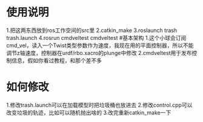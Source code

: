 # 使用说明
1.把这两东西放到ros工作空间的src里
2.catkin_make
3.roslaunch trash trash.launch
4.rosrun cmdveltest cmdveltest
#基本架构
1.这个小球会订阅cmd_vel，读入一个Twist类型参数作为速度，我现在用的平面控制器，所以不能调节z轴速度，控制器在urdf/rbo.xacro的plunge中修改
2.cmdveltest用于发布控制信息，假如你看过教程，和那个差不多
# 如何修改
1.修改trash.launch可以在加载模型时把垃圾桶也放进去
2.修改control.cpp可以改变垃圾的轨迹，比如可以随机抛出啥的
3.改完重新catkin_make一下
